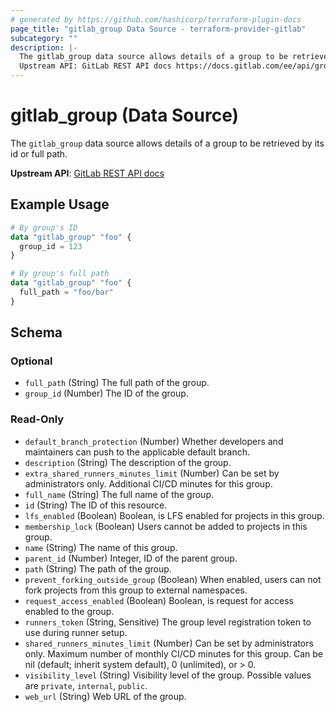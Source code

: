 ```yaml
---
# generated by https://github.com/hashicorp/terraform-plugin-docs
page_title: "gitlab_group Data Source - terraform-provider-gitlab"
subcategory: ""
description: |-
  The gitlab_group data source allows details of a group to be retrieved by its id or full path.
  Upstream API: GitLab REST API docs https://docs.gitlab.com/ee/api/groups.html#details-of-a-group
---
```


# gitlab_group (Data Source)

The `gitlab_group` data source allows details of a group to be retrieved by its id or full path.

**Upstream API**: [GitLab REST API docs](https://docs.gitlab.com/ee/api/groups.html#details-of-a-group)

## Example Usage

```terraform
# By group's ID
data "gitlab_group" "foo" {
  group_id = 123
}

# By group's full path
data "gitlab_group" "foo" {
  full_path = "foo/bar"
}
```

<!-- schema generated by tfplugindocs -->
## Schema

### Optional

- `full_path` (String) The full path of the group.
- `group_id` (Number) The ID of the group.

### Read-Only

- `default_branch_protection` (Number) Whether developers and maintainers can push to the applicable default branch.
- `description` (String) The description of the group.
- `extra_shared_runners_minutes_limit` (Number) Can be set by administrators only. Additional CI/CD minutes for this group.
- `full_name` (String) The full name of the group.
- `id` (String) The ID of this resource.
- `lfs_enabled` (Boolean) Boolean, is LFS enabled for projects in this group.
- `membership_lock` (Boolean) Users cannot be added to projects in this group.
- `name` (String) The name of this group.
- `parent_id` (Number) Integer, ID of the parent group.
- `path` (String) The path of the group.
- `prevent_forking_outside_group` (Boolean) When enabled, users can not fork projects from this group to external namespaces.
- `request_access_enabled` (Boolean) Boolean, is request for access enabled to the group.
- `runners_token` (String, Sensitive) The group level registration token to use during runner setup.
- `shared_runners_minutes_limit` (Number) Can be set by administrators only. Maximum number of monthly CI/CD minutes for this group. Can be nil (default; inherit system default), 0 (unlimited), or > 0.
- `visibility_level` (String) Visibility level of the group. Possible values are `private`, `internal`, `public`.
- `web_url` (String) Web URL of the group.
